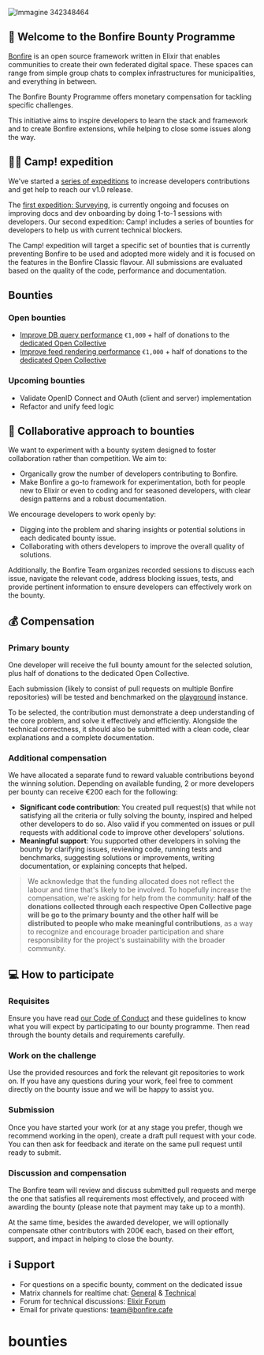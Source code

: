 
![Immagine 342348464](https://github.com/user-attachments/assets/84a9cdb0-1167-44eb-b8cc-d7eb92c90ff0)


## 🎉 Welcome to the Bonfire Bounty Programme

[Bonfire](https://bonfirenetworks.org) is an open source framework written in Elixir that enables communities to create their own federated digital space. These spaces can range from simple group chats to complex infrastructures for municipalities, and everything in between.

The Bonfire Bounty Programme offers monetary compensation for tackling specific challenges. 

This initiative aims to inspire developers to learn the stack and framework and to create Bonfire extensions, while helping to close some issues along the way.


## 🏴‍☠️ Camp! expedition
We've started a [series of expeditions](https://bonfirenetworks.org/posts/surveying_expedition/) to increase developers contributions and get help to reach our v1.0 release. 

The [first expedition: Surveying](https://elixirforum.com/t/logging-our-journey-improving-developer-experience-of-bonfire/64204), is currently ongoing and focuses on improving docs and dev onboarding by doing 1-to-1 sessions with developers.
Our second expedition: Camp!  includes a series of bounties for developers to help us with current technical blockers. 

The Camp! expedition will target a specific set of bounties that is currently preventing Bonfire to be used and adopted more widely and it is focused on the features in the Bonfire Classic flavour. All submissions are evaluated based on the quality of the code, performance and documentation. 


## Bounties
### Open bounties
- [Improve DB query performance](https://github.com/bonfire-networks/bounties/issues/1) `€1,000` + half of donations to the [dedicated Open Collective](https://opencollective.com/bonfire-networks/projects/improve-db-query-performance)
- [Improve feed rendering performance](https://github.com/bonfire-networks/bounties/issues/2) `€1,000` + half of donations to the [dedicated Open Collective](https://opencollective.com/bonfire-networks/projects/feed-render-performance)

### Upcoming bounties
- Validate OpenID Connect and OAuth (client and server) implementation
- Refactor and unify feed logic


## 🫶 Collaborative approach to bounties

We want to experiment with a bounty system designed to foster collaboration rather than competition. We aim to:
- Organically grow the number of developers contributing to Bonfire.
- Make Bonfire a go-to framework for experimentation, both for people new to Elixir or even to coding and for seasoned developers, with clear design patterns and a robust documentation.

We encourage developers to work openly by:
- Digging into the problem and sharing insights or potential solutions in each dedicated bounty issue.
- Collaborating with others developers to improve the overall quality of solutions.

Additionally, the Bonfire Team organizes recorded sessions to discuss each issue, navigate the relevant code, address blocking issues, tests, and provide pertinent information to ensure developers can effectively work on the bounty.


## 💰 Compensation

### Primary bounty
One developer will receive the full bounty amount for the selected solution, plus half of donations to the dedicated Open Collective.

Each submission (likely to consist of pull requests on multiple Bonfire repositories) will be tested and benchmarked on the [playground](https://playground.bonfire.cafe) instance. 

To be selected, the contribution must demonstrate a deep understanding of the core problem, and solve it effectively and efficiently. Alongside the technical correctness, it should also be submitted with a clean code, clear explanations and a complete documentation.

### Additional compensation
We have allocated a separate fund to reward valuable contributions beyond the winning solution. Depending on available funding, 2 or more developers per bounty can receive €200 each for the following:

* **Significant code contribution**: You created pull request(s) that while not satisfying all the criteria or fully solving the bounty,  inspired and helped other developers to do so. Also valid if you commented on issues or pull requests with additional code to improve other developers’ solutions. 
* **Meaningful support**: You supported other developers in solving the bounty by clarifying issues, reviewing code, running tests and benchmarks, suggesting solutions or improvements, writing documentation, or explaining concepts that helped. 

> We acknowledge that the funding allocated does not reflect the labour and time that's likely to be involved. To hopefully increase the compensation, we're asking for help from the community: **half of the donations collected through each respective Open Collective page will be go to the primary bounty and the other half will be distributed to people who make meaningful contributions**, as a way to recognize and encourage broader participation and share responsibility for the project's sustainability with the broader community. 


## 💻 How to participate

### Requisites
Ensure you have read [our Code of Conduct](https://bonfirenetworks.org/conduct/) and these guidelines to know what you will expect by participating to our bounty programme. Then read through the bounty details and requirements carefully.

### Work on the challenge
Use the provided resources and fork the relevant git repositories to work on. If you have any questions during your work, feel free to comment directly on the bounty issue and we will be happy to assist you.

### Submission
Once you have started your work (or at any stage you prefer, though we recommend working in the open), create a draft pull request with your code. You can then ask for feedback and iterate on the same pull request until ready to submit. 

### Discussion and compensation
The Bonfire team will review and discuss submitted pull requests and merge the one that satisfies all requirements most effectively, and proceed with awarding the bounty (please note that payment may take up to a month).

At the same time, besides the awarded developer, we will optionally compensate other contributors with 200€ each, based on their effort, support, and impact in helping to close the bounty. 


## ℹ️ Support
- For questions on a specific bounty, comment on the dedicated issue
- Matrix channels for realtime chat: [General](https://matrix.to/#/%23bonfire-networks:matrix.org) & [Technical](https://matrix.to/#/%23bonfire-tech:matrix.org)
- Forum for technical discussions: [Elixir Forum](https://elixirforum.com/tag/bonfire)
- Email for private questions: team@bonfire.cafe
# bounties
